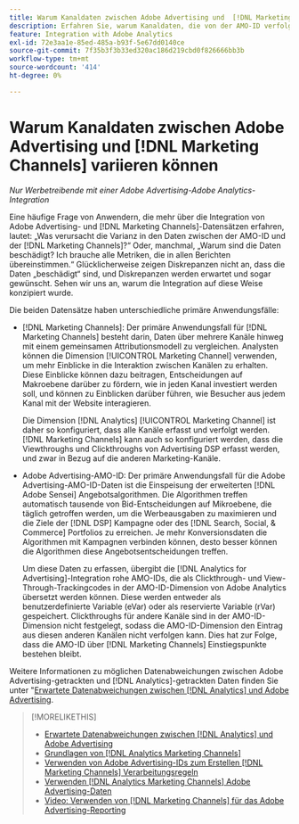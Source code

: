 ```yaml
---
title: Warum Kanaldaten zwischen Adobe Advertising und  [!DNL Marketing Channels] variieren können
description: Erfahren Sie, warum Kanaldaten, die von der AMO-ID verfolgt werden, von Kanaldaten, die von verfolgt werden, abweichen  [!DNL Analytics Marketing Channels].
feature: Integration with Adobe Analytics
exl-id: 72e3aa1e-85ed-485a-b93f-5e67dd0140ce
source-git-commit: 7f35b3f3b33ed320ac186d219cbd0f826666bb3b
workflow-type: tm+mt
source-wordcount: '414'
ht-degree: 0%

---
```


# Warum Kanaldaten zwischen Adobe Advertising und [!DNL Marketing Channels] variieren können

*Nur Werbetreibende mit einer Adobe Advertising-Adobe Analytics-Integration*

Eine häufige Frage von Anwendern, die mehr über die Integration von Adobe Advertising- und [!DNL Marketing Channels]-Datensätzen erfahren, lautet: „Was verursacht die Varianz in den Daten zwischen der AMO-ID und der [!DNL Marketing Channels]?“ Oder, manchmal, „Warum sind die Daten beschädigt? Ich brauche alle Metriken, die in allen Berichten übereinstimmen.“ Glücklicherweise zeigen Diskrepanzen nicht an, dass die Daten „beschädigt“ sind, und Diskrepanzen werden erwartet und sogar gewünscht. Sehen wir uns an, warum die Integration auf diese Weise konzipiert wurde.

Die beiden Datensätze haben unterschiedliche primäre Anwendungsfälle:

* [!DNL Marketing Channels]: Der primäre Anwendungsfall für [!DNL Marketing Channels] besteht darin, Daten über mehrere Kanäle hinweg mit einem gemeinsamen Attributionsmodell zu vergleichen. Analysten können die Dimension [!UICONTROL Marketing Channel] verwenden, um mehr Einblicke in die Interaktion zwischen Kanälen zu erhalten. Diese Einblicke können dazu beitragen, Entscheidungen auf Makroebene darüber zu fördern, wie in jeden Kanal investiert werden soll, und können zu Einblicken darüber führen, wie Besucher aus jedem Kanal mit der Website interagieren.

  Die Dimension [!DNL Analytics] [!UICONTROL Marketing Channel] ist daher so konfiguriert, dass alle Kanäle erfasst und verfolgt werden. [!DNL Marketing Channels] kann auch so konfiguriert werden, dass die Viewthroughs und Clickthroughs von Advertising DSP erfasst werden, und zwar in Bezug auf die anderen Marketing-Kanäle.

* Adobe Advertising-AMO-ID: Der primäre Anwendungsfall für die Adobe Advertising-AMO-ID-Daten ist die Einspeisung der erweiterten [!DNL Adobe Sensei] Angebotsalgorithmen. Die Algorithmen treffen automatisch tausende von Bid-Entscheidungen auf Mikroebene, die täglich getroffen werden, um die Werbeausgaben zu maximieren und die Ziele der [!DNL DSP] Kampagne oder des [!DNL Search, Social, & Commerce] Portfolios zu erreichen. Je mehr Konversionsdaten die Algorithmen mit Kampagnen verbinden können, desto besser können die Algorithmen diese Angebotsentscheidungen treffen.

  Um diese Daten zu erfassen, übergibt die [!DNL Analytics for Advertising]-Integration rohe AMO-IDs, die als Clickthrough- und View-Through-Trackingcodes in der AMO-ID-Dimension von Adobe Analytics übersetzt werden können. Diese werden entweder als benutzerdefinierte Variable (eVar) oder als reservierte Variable (rVar) gespeichert. Clickthroughs für andere Kanäle sind in der AMO-ID-Dimension nicht festgelegt, sodass die AMO-ID-Dimension den Eintrag aus diesen anderen Kanälen nicht verfolgen kann. Dies hat zur Folge, dass die AMO-ID über [!DNL Marketing Channels] Einstiegspunkte bestehen bleibt.

Weitere Informationen zu möglichen Datenabweichungen zwischen Adobe Advertising-getrackten und [!DNL Analytics]-getrackten Daten finden Sie unter &quot;[Erwartete Datenabweichungen zwischen [!DNL Analytics]  und Adobe Advertising](../data-variances.md).

>[!MORELIKETHIS]
>
>* [Erwartete Datenabweichungen zwischen  [!DNL Analytics]  und Adobe Advertising](/help/integrations/analytics/data-variances.md)
>* [Grundlagen von [!DNL Analytics Marketing Channels]](mc-overview.md)
>* [Verwenden von Adobe Advertising-IDs zum Erstellen  [!DNL Marketing Channels]  Verarbeitungsregeln](mc-ids.md)
>* [Verwenden  [!DNL Analytics Marketing Channels]  Adobe Advertising-Daten](mc-ac-data.md)
>* [Video: Verwenden von  [!DNL Marketing Channels]  für das Adobe Advertising-Reporting](https://experienceleague.adobe.com/docs/advertising-learn/tutorials/analytics/analytics-reporting-a4adc.html?lang=de)
